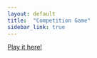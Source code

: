 ```yaml
---
layout: default
title:  "Competition Game"
sidebar_link: true
---
```


[Play it here!](/ComptGameApp/main.html)
